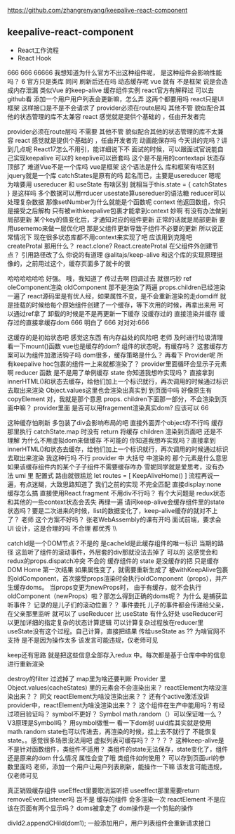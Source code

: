 
https://github.com/zhangrenyang/keepalive-react-component
## keepalive-react-component
- React工作流程
- React Hook



666
666
66666
我想知道为什么官方不出这种组件呢， 是这种组件会影响性能吗？
6
官方只是类库
同问
刷新后还在吗
动态缓存呢
vue 就有
不是框架
说是会造成内存泄漏
类似Vue 的keep-alive 缓存组件实例
react官方有解释过 可以去github看
添加一个用户用户列表会更新嘛，怎么弄
这两个都要用吗
react只是UI框架
这样接口是不是不会请求了
provider必须在route层吗
其他不管
貌似配合其他的状态管理的库不太兼容
react 感觉就是提供个基础的 ，任由开发者完



provider必须在route层吗 不需要
其他不管
貌似配合其他的状态管理的库不太兼容
react 感觉就是提供个基础的 ，任由开发者完
动画能保存吗
今天讲的完吗？讲到几点呢
React17怎么不用引，能详细说下不
面试的时候，可以跟面试官说能自己实现keepalive  可以的
keeplive可以嵌套吗
这个是不是用的contextapi 状态存顶部了
难道Vue不是一个库吗
vue是框架
这个语法是什么
库和框架有啥区别
jquery就是一个库
catchStates是原有的吗
起名而已，主要是usereducer
嗯呢
为啥要用 usereducer 和 useState 有啥区别
就相当于this.state = { catchStates } 是这样吗
多个数据可以用rrducer
usestate算usereduer的语法糖
reducer可以处理复杂数据
那像setNumber为什么就能是个函数呢
context
他返回数组，你只是接受之后解构
只有被withkeepalive包裹才能拿到context
妙啊
有没有办法做到局部更新
某个key的值变化后，才通知对应的组件更新
正常的话就是局部更新
要用usememo来做一层优化吧
那是父组件更新导致子组件不必要的更新
所以说正常情况下
现在很多状态库都不用context来实现了吧
应该用到克隆吧
createProtal
那用什么？
react.clone?
React.createProtal
在父组件外创建节点？
引用路径改了么
你说的有道理
@alitajs/keep-alive  和这个库的实现原理挺像的，之前用过这个，缓存页面多了就卡的很



哈哈哈哈哈哈
好强。
哦，我知道了
传过去啊
回调过去
就很巧妙
ref
oleComponent渲染
oldComponent
那不是渲染了两遍   props.children已经渲染一遍了
react源码里是有优人经，如果属性不变，是不会重新渲染的走domdiff
就是挂载的时候给每个原始组件创建了一个缓存，等下次用的时候，再拿出来用
可以通过ref拿了
卸载的时候是不是再更新一下缓存
没缓存过的 直接渲染并缓存 缓存过的直接拿缓存dom
 666
明白了
666
对对对:666

这缓存的是初始状态吧
感觉这东西  有内存益处的风险吧  老师
及时进行垃圾清理
看一下mount()函数
vue也是缓存的dom?
组件的状态呢，有缓存吗？
这套缓存方案可以为组件加激活钩子吗
dom很多，缓存策略是什么？
再看下 Provider呢
所有keepalive hoc包裹的组件一上来就都渲染了？
provider里面循环会显示子元素啊
reducer 函数 是不是用了单例缓存 state
你知道我想咋实现吗？ 直接拿到innerHTML()和状态去缓存，给他们加上一个标识就行，再次调用的时候通过标识去取出来渲染
Object.values这里也会渲染出真实到 到页面中吗
好像原生有 copyElement
对，我就是那个意思
props. children下面那一部分，不会渲染到页面中嘛？
provider里面 是否可以用fragement渲染真实dom?
应该可以
66


这种缓存怕刷新
多包装了div会影响布局的吧
直接外面弄个object存不行吗
缓存那里执行 catchState.map 时没有 return 将缓存 children 渲染到页面吧
还是不理解  为什么不用虚拟dom来做缓存 不可能的
你知道我想咋实现吗？直接拿到innerHTML()和状态去缓存，给他们加上一个标识就行，再次调用的时候通过标识去取出来渲染
我这种行吗 不行
provider 中 大括号 中渲染的 那个元素是什么意思
如果该缓存组件内的某个子子组件不需要缓存咋办
雪妮同学就是爱思考，没有办法 
umi 里 配置式 路由就很尴尬
let routes = [
    KeepAliveHome()
]
流程再说一遍，有点迷糊，大致思路知道了
我们之前的实现 不完全匹配 直接display:none
缓存怎么搞
直接使用React.fragment 不用div不行吗？
有个大问题是 redux状态和其他的一些context状态会丢失
再绿一遍
请问keep-alive会缓存组件里的state状态吗？要是二次进来的时候，list的数据变化了，keep-alive缓存的就对不上了？
老师 这个方案不好吗？
张老WebAssembly的课有开吗
面试前端，要求会 UI 设计，这是合理的吗
不合理
都优秀
\\\




catchId是一个DOM节点？不是的 是cacheId是此缓存组件的唯一标识
当期的路径
这监听了组件的滚动事件，外层套的div那就没法去掉了 可以的
这感觉会和redux的props.dispatch冲突 不会的
缓存组件的 state 是没缓存的把 只是缓存DOM
Home 第一次结果 
如果属性变了，就需要重新生成了
被withKeepAlive包裹的oldComponent，首次接受props渲染时会执行oldComponent（props），并产生缓存doms。
当props变更为newProps时， 由于有缓存，就不会执行oldComponent（newProps）啦？那怎么得到正确的doms呢？
为什么 是捕获监听事件？  记录的是儿子们的滚动位置？？
事件委托
儿子的事件都会传递给父亲，在父亲那里监听 就可以了
useReducer 比 useState 有什么好处
useReducer可以更加详细的指定复杂的状态计算逻辑
可以计算复杂过程放在reducer里
useState没有这个过程。自己计算，直接把结果 传给useState
 as  ??
为啥官网不支持
是不是因为操作太多
该发言可能违规，仅老师可见


keep还有思路
就是把这些信息全部存入redux 中。每次都是基于仓库中中的信息进行重新渲染


destroy的filter 过滤掉了 map里为啥还要判断
Provider 里 Object.values(cacheStates) 里的元素会不会渲染出来？
reactElement为啥没渲染出来？？
同文 reactElement为啥没渲染出来？？
还有个active激活没讲
provider中，reactElement为啥没渲染出来？？
这个组件在生产中能用吗？有经过项目验证吗？
symbol不更好？
Symbol
math.random（）可以保证唯一么？
V3原理是Symbol吗？
用symbol做惟一
看一下dom树
uuid库其实就是使用math.random
state也可以传进去，再渲染的时候，挂上去不就行了
不能恢复state。。感觉很多场景没法用吧
虚拟列表可缓存吗？？？？？
这种keep-alive是不是针对函数组件，类组件不适用？ 类组件的state无法保存，state变化了，组件还是原来的dom
什么情况 属性会变了哦
类组件如何使用？
可以存到页面url的参数里面吗
老师，添加一个用户让用户列表刷新，能操作一下嘛
该发言可能违规，仅老师可见


真正销毁缓存组件 useEffect里要取消监听把
useeffect那里需要return removeEventListener吗
岂不是 缓存的组件 会多渲染一次
reactElement  不是应该在页面有两个显示吗？
doms被拿走了
dom操作是一个剪贴的操作
<div id=1><div>

<div id =2>
divId2.appendCHild(dom1);
一般添加用户，用户列表组件会重新请求接口


